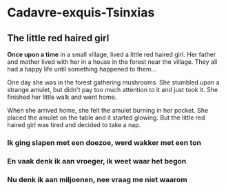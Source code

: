 # Cadavre-exquis-Tsinxias

## The little red haired girl


**Once upon a time** in a small village, lived a little red haired girl.
Her father and mother lived with her in a house in the forest near the
village. They all had a happy life until something happened to them...

One day she was in the forest gathering mushrooms.
She stumbled upon a strange amulet, but didn't pay too much attention to it and just took it.
She finished her little walk and went home.

When she arrived home, she felt the amulet burning in her pocket. 
She placed the amulet on the table and it started glowing.
But the little red haired girl was tired and decided to take a nap.

### Ik ging slapen met een doezoe, werd wakker met een ton
### En vaak denk ik aan vroeger, ik weet waar het begon
### Nu denk ik aan miljoenen, nee vraag me niet waarom

